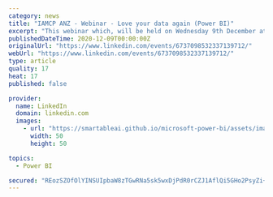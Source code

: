 ```yaml
---
category: news
title: "IAMCP ANZ - Webinar - Love your data again (Power BI)"
excerpt: "This webinar which, will be held on Wednesday 9th December at 12pm AEDT (2pm NZ), is the inaugural webinar for the recently established ANZ Chapter of IAMCP. Topic: \"Power BI Webinar: Learn to Love Your Data Again\" In this session we’ll use a real-life customer database scenario to show you how to pull data from unrelated tables to create tangible insights."
publishedDateTime: 2020-12-09T00:00:00Z
originalUrl: "https://www.linkedin.com/events/6737098532337139712/"
webUrl: "https://www.linkedin.com/events/6737098532337139712/"
type: article
quality: 17
heat: 17
published: false

provider:
  name: LinkedIn
  domain: linkedin.com
  images:
    - url: "https://smartableai.github.io/microsoft-power-bi/assets/images/organizations/linkedin.com-50x50.jpg"
      width: 50
      height: 50

topics:
  - Power BI

secured: "REozSZOfOlYINSUIpbaW8zTGwRNa5sk5wxDjPdR0rCZJ1AflQi5GHo2PsyZi+U6hyt+rZc45XH/ecAffWQlK+tvo5UDUE9dxIy7Pp6HQJt5GQZldG2I58/JAeaxJd1zacu5zz/rc8Zs7PB7toolL/d3AE/4evoTiqvu7yYaDSWs9SkqS4ZIrVXhDIB+0lJqh6j2SaNTS5gQCqpl+T+j/AjQPj74ZZyCLCJbzjr99ZaHWTbcwrxzbedkeALGSz2ysLnJazL+HSiAHjFq65lc/H29eb1OC4kdReH7RkBhcplr8Hh0XXY7MfGS2188qEZFaMhuad5+23f9J7YvukSIp0mB2SWhG9hVXjBDu6RjI50A=;FjYKK1NNV1UYKShIETndxw=="
---
```


